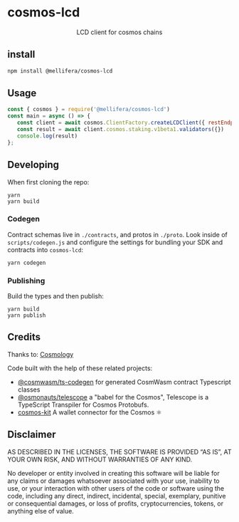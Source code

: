 # cosmos-lcd

<p align="center">
    LCD client for cosmos chains 
</p>


## install

```sh
npm install @mellifera/cosmos-lcd
```
## Usage 
  
```js
const { cosmos } = require('@mellifera/cosmos-lcd')
const main = async () => {
   const client = await cosmos.ClientFactory.createLCDClient({ restEndpoint: REST_URL });
   const result = await client.cosmos.staking.v1beta1.validators({})
   console.log(result)
};
```

## Developing

When first cloning the repo:

```
yarn
yarn build
```

### Codegen

Contract schemas live in `./contracts`, and protos in `./proto`. Look inside of `scripts/codegen.js` and configure the settings for bundling your SDK and contracts into `cosmos-lcd`:

```
yarn codegen
```

### Publishing

Build the types and then publish:

```
yarn build
yarn publish
```
## Credits

Thanks to: [Cosmology](https://cosmology.tech/validator)

Code built with the help of these related projects:

* [@cosmwasm/ts-codegen](https://github.com/CosmWasm/ts-codegen) for generated CosmWasm contract Typescript classes
* [@osmonauts/telescope](https://github.com/osmosis-labs/telescope) a "babel for the Cosmos", Telescope is a TypeScript Transpiler for Cosmos Protobufs.
* [cosmos-kit](https://github.com/cosmology-tech/cosmos-kit) A wallet connector for the Cosmos ⚛️

## Disclaimer

AS DESCRIBED IN THE LICENSES, THE SOFTWARE IS PROVIDED “AS IS”, AT YOUR OWN RISK, AND WITHOUT WARRANTIES OF ANY KIND.

No developer or entity involved in creating this software will be liable for any claims or damages whatsoever associated with your use, inability to use, or your interaction with other users of the code or software using the code, including any direct, indirect, incidental, special, exemplary, punitive or consequential damages, or loss of profits, cryptocurrencies, tokens, or anything else of value.
